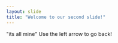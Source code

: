 ```yaml
---
layout: slide
title: "Welcome to our second slide!"
---
```

"its all mine"
Use the left arrow to go back!
